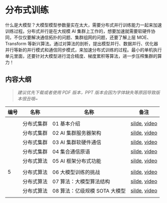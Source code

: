 # 分布式训练

什么是大模型？大模型模型参数量实在太大，需要分布式并行训练能力一起来加速训练过程。分布式并行是在大规模 AI 集群上工作的，想要加速就需要软硬件协同，不仅仅要解决通信拓扑的问题、集群组网的问题，还要了解上层 MOE、Transform 等新兴算法。通过对算法的剖析，提出模型并行、数据并行、优化器并行等新的并行模式和通信同步模式，来加速分布式训练的过程。最小的单机执行单元里面，还要针对大模型进行混合精度、梯度累积等算法，进一步压榨集群的算力！

## 内容大纲

> *建议优先下载或者使用 PDF 版本，PPT 版本会因为字体缺失等原因导致版本很丑哦~*

| 编号  | 名称    | 名称                | 备注                                                                                       |
| --- | ----- | ----------------- | ---------------------------------------------------------------------------------------- |
|     |       |                   |                                                                                          |
|     | 分布式集群 | 01 基本介绍           | [silde](./01.introduction.pdf), [video](https://www.bilibili.com/video/BV1ge411L7mi/)   |
|     | 分布式集群 | 02 AI 集群服务器架构      | [silde](./02.architecture.pdf), [video](https://www.bilibili.com/video/BV1fg41187rc/)   |
|     | 分布式集群 | 03 AI 集群软硬件通信      | [silde](./03.communication.pdf), [video](https://www.bilibili.com/video/BV14P4y1S7u4/)  |
|     | 分布式集群 | 04 集合通信原语         | [silde](./04.primitive.pdf), [video](https://www.bilibili.com/video/BV1te4y1e7vz/)      |
|     | 分布式算法 | 05 AI 框架分布式功能      | [silde](./05.system.pdf), [video](https://www.bilibili.com/video/BV1n8411s7f3/)         |
|     |       |                   |                                                                                          |
| 5   | 分布式算法 | 06 大模型训练的挑战       | [silde](./06.challenge.pdf), [video](https://www.bilibili.com/video/BV1Y14y1576A/)      |
|     | 分布式算法 | 07 算法：大模型算法结构     | [silde](./07.algorithm_arch.pdf), [video](https://www.bilibili.com/video/BV1Mt4y1M7SE/) |
|     | 分布式算法 | 08 算法：亿级规模 SOTA 大模型 | [silde](./08.algorithm_sota.pdf), [video](https://www.bilibili.com/video/BV1em4y1F7ay/) |
|     |       |                   |                                                                                          |
```{toctree}
```